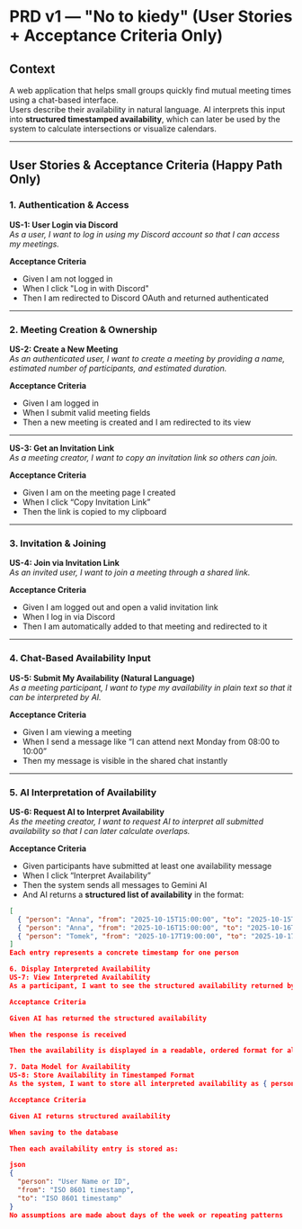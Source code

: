 # PRD v1 — "No to kiedy" (User Stories + Acceptance Criteria Only)

## Context

A web application that helps small groups quickly find mutual meeting times using a chat-based interface.  
Users describe their availability in natural language. AI interprets this input into **structured timestamped availability**, which can later be used by the system to calculate intersections or visualize calendars.

---

## User Stories & Acceptance Criteria (Happy Path Only)

### 1. Authentication & Access

**US-1: User Login via Discord**  
_As a user, I want to log in using my Discord account so that I can access my meetings._

**Acceptance Criteria**

- Given I am not logged in
- When I click "Log in with Discord"
- Then I am redirected to Discord OAuth and returned authenticated

---

### 2. Meeting Creation & Ownership

**US-2: Create a New Meeting**  
_As an authenticated user, I want to create a meeting by providing a name, estimated number of participants, and estimated duration._

**Acceptance Criteria**

- Given I am logged in
- When I submit valid meeting fields
- Then a new meeting is created and I am redirected to its view

---

**US-3: Get an Invitation Link**  
_As a meeting creator, I want to copy an invitation link so others can join._

**Acceptance Criteria**

- Given I am on the meeting page I created
- When I click “Copy Invitation Link”
- Then the link is copied to my clipboard

---

### 3. Invitation & Joining

**US-4: Join via Invitation Link**  
_As an invited user, I want to join a meeting through a shared link._

**Acceptance Criteria**

- Given I am logged out and open a valid invitation link
- When I log in via Discord
- Then I am automatically added to that meeting and redirected to it

---

### 4. Chat-Based Availability Input

**US-5: Submit My Availability (Natural Language)**  
_As a meeting participant, I want to type my availability in plain text so that it can be interpreted by AI._

**Acceptance Criteria**

- Given I am viewing a meeting
- When I send a message like “I can attend next Monday from 08:00 to 10:00”
- Then my message is visible in the shared chat instantly

---

### 5. AI Interpretation of Availability

**US-6: Request AI to Interpret Availability**  
_As the meeting creator, I want to request AI to interpret all submitted availability so that I can later calculate overlaps._

**Acceptance Criteria**

- Given participants have submitted at least one availability message
- When I click “Interpret Availability”
- Then the system sends all messages to Gemini AI
- And AI returns a **structured list of availability** in the format:

```json
[
  { "person": "Anna", "from": "2025-10-15T15:00:00", "to": "2025-10-15T17:00:00" },
  { "person": "Anna", "from": "2025-10-16T15:00:00", "to": "2025-10-16T17:00:00" },
  { "person": "Tomek", "from": "2025-10-17T19:00:00", "to": "2025-10-17T20:00:00" }
]
Each entry represents a concrete timestamp for one person

6. Display Interpreted Availability
US-7: View Interpreted Availability
As a participant, I want to see the structured availability returned by AI so that I can later calculate overlaps or visualize potential meetings.

Acceptance Criteria

Given AI has returned the structured availability

When the response is received

Then the availability is displayed in a readable, ordered format for all participants

7. Data Model for Availability
US-8: Store Availability in Timestamped Format
As the system, I want to store all interpreted availability as { person, timestamp } blocks so that future calculations (intersections, calendars) are straightforward.

Acceptance Criteria

Given AI returns structured availability

When saving to the database

Then each availability entry is stored as:

json
{
  "person": "User Name or ID",
  "from": "ISO 8601 timestamp",
  "to": "ISO 8601 timestamp"
}
No assumptions are made about days of the week or repeating patterns
```
